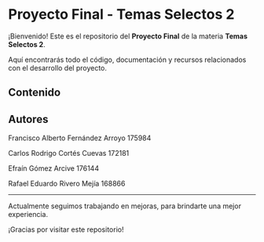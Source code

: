 
# Proyecto Final - Temas Selectos 2

¡Bienvenido! Este es el repositorio del **Proyecto Final** de la materia **Temas Selectos 2**.

Aquí encontrarás todo el código, documentación y recursos relacionados con el desarrollo del proyecto.

## Contenido



## Autores

Francisco Alberto Fernández Arroyo 175984

Carlos Rodrigo Cortés Cuevas 172181

Efraín Gómez Arcive 176144

Rafael Eduardo Rivero Mejía 168866





---
Actualmente seguimos trabajando en mejoras, para brindarte una mejor experiencia.

¡Gracias por visitar este repositorio!
